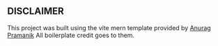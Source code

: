 ## DISCLAIMER
This project was built using the vite mern template provided by [Anurag Pramanik](https://github.com/apicgg)
All boilerplate credit goes to them.